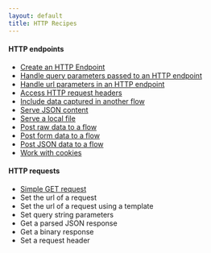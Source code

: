 ```yaml
---
layout: default
title: HTTP Recipes
---
```


#### HTTP endpoints

- [Create an HTTP Endpoint](create-an-http-endpoint.html)
- [Handle query parameters passed to an HTTP endpoint](handle-query-parameters.html)
- [Handle url parameters in an HTTP endpoint](handle-url-parameters.html)
- [Access HTTP request headers](access-http-request-headers.html)
- [Include data captured in another flow](include-data-from-another-flow.html)
- [Serve JSON content](serve-json-content.html)
- [Serve a local file](serve-a-local-file.html)
- [Post raw data to a flow](post-raw-data-to-a-flow.html)
- [Post form data to a flow](post-form-data-to-a-flow.html)
- [Post JSON data to a flow](post-json-data-to-a-flow.html)
- [Work with cookies](work-with-cookies.html)

#### HTTP requests
- [Simple GET request](simple-get-request.html)
- Set the url of a request
- Set the url of a request using a template
- Set query string parameters
- Get a parsed JSON response
- Get a binary response
- Set a request header
